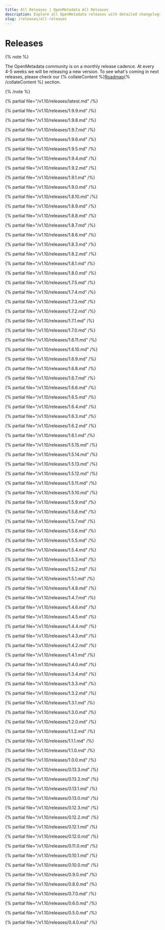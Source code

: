 ```yaml
---
title: All Releases | OpenMetadata All Releases
description: Explore all OpenMetadata releases with detailed changelogs, new features, bug fixes, and upgrade guides. Stay updated with the latest versions and improvements.
slug: /releases/all-releases
---
```


# Releases

{% note %}

The OpenMetadata community is on a monthly release cadence. At every 4-5 weeks we will be releasing a new
version. To see what's coming in next releases, please check our {% collateContent %}[Roadmap](https://www.getcollate.io/roadmap){% /collateContent %} section.

{% /note %}

{% partial file="/v1.10/releases/latest.md" /%}

{% partial file="/v1.10/releases/1.9.9.md" /%}

{% partial file="/v1.10/releases/1.9.8.md" /%}

{% partial file="/v1.10/releases/1.9.7.md" /%}

{% partial file="/v1.10/releases/1.9.6.md" /%}

{% partial file="/v1.10/releases/1.9.5.md" /%}

{% partial file="/v1.10/releases/1.9.4.md" /%}

{% partial file="/v1.10/releases/1.9.2.md" /%}

{% partial file="/v1.10/releases/1.9.1.md" /%}

{% partial file="/v1.10/releases/1.9.0.md" /%}

{% partial file="/v1.10/releases/1.8.10.md" /%}

{% partial file="/v1.10/releases/1.8.9.md" /%}

{% partial file="/v1.10/releases/1.8.8.md" /%}

{% partial file="/v1.10/releases/1.8.7.md" /%}

{% partial file="/v1.10/releases/1.8.6.md" /%}

{% partial file="/v1.10/releases/1.8.3.md" /%}

{% partial file="/v1.10/releases/1.8.2.md" /%}

{% partial file="/v1.10/releases/1.8.1.md" /%}

{% partial file="/v1.10/releases/1.8.0.md" /%}

{% partial file="/v1.10/releases/1.7.5.md" /%}

{% partial file="/v1.10/releases/1.7.4.md" /%}

{% partial file="/v1.10/releases/1.7.3.md" /%}

{% partial file="/v1.10/releases/1.7.2.md" /%}

{% partial file="/v1.10/releases/1.7.1.md" /%}

{% partial file="/v1.10/releases/1.7.0.md" /%}

{% partial file="/v1.10/releases/1.6.11.md" /%}

{% partial file="/v1.10/releases/1.6.10.md" /%}

{% partial file="/v1.10/releases/1.6.9.md" /%}

{% partial file="/v1.10/releases/1.6.8.md" /%}

{% partial file="/v1.10/releases/1.6.7.md" /%}

{% partial file="/v1.10/releases/1.6.6.md" /%}

{% partial file="/v1.10/releases/1.6.5.md" /%}

{% partial file="/v1.10/releases/1.6.4.md" /%}

{% partial file="/v1.10/releases/1.6.3.md" /%}

{% partial file="/v1.10/releases/1.6.2.md" /%}

{% partial file="/v1.10/releases/1.6.1.md" /%}

{% partial file="/v1.10/releases/1.5.15.md" /%}

{% partial file="/v1.10/releases/1.5.14.md" /%}

{% partial file="/v1.10/releases/1.5.13.md" /%}

{% partial file="/v1.10/releases/1.5.12.md" /%}

{% partial file="/v1.10/releases/1.5.11.md" /%}

{% partial file="/v1.10/releases/1.5.10.md" /%}

{% partial file="/v1.10/releases/1.5.9.md" /%}

{% partial file="/v1.10/releases/1.5.8.md" /%}

{% partial file="/v1.10/releases/1.5.7.md" /%}

{% partial file="/v1.10/releases/1.5.6.md" /%}

{% partial file="/v1.10/releases/1.5.5.md" /%}

{% partial file="/v1.10/releases/1.5.4.md" /%}

{% partial file="/v1.10/releases/1.5.3.md" /%}

{% partial file="/v1.10/releases/1.5.2.md" /%}

{% partial file="/v1.10/releases/1.5.1.md" /%}

{% partial file="/v1.10/releases/1.4.8.md" /%}

{% partial file="/v1.10/releases/1.4.7.md" /%}

{% partial file="/v1.10/releases/1.4.6.md" /%}

{% partial file="/v1.10/releases/1.4.5.md" /%}

{% partial file="/v1.10/releases/1.4.4.md" /%}

{% partial file="/v1.10/releases/1.4.3.md" /%}

{% partial file="/v1.10/releases/1.4.2.md" /%}

{% partial file="/v1.10/releases/1.4.1.md" /%}

{% partial file="/v1.10/releases/1.4.0.md" /%}

{% partial file="/v1.10/releases/1.3.4.md" /%}

{% partial file="/v1.10/releases/1.3.3.md" /%}

{% partial file="/v1.10/releases/1.3.2.md" /%}

{% partial file="/v1.10/releases/1.3.1.md" /%}

{% partial file="/v1.10/releases/1.3.0.md" /%}

{% partial file="/v1.10/releases/1.2.0.md" /%}

{% partial file="/v1.10/releases/1.1.2.md" /%}

{% partial file="/v1.10/releases/1.1.1.md" /%}

{% partial file="/v1.10/releases/1.1.0.md" /%}

{% partial file="/v1.10/releases/1.0.0.md" /%}

{% partial file="/v1.10/releases/0.13.3.md" /%}

{% partial file="/v1.10/releases/0.13.2.md" /%}

{% partial file="/v1.10/releases/0.13.1.md" /%}

{% partial file="/v1.10/releases/0.13.0.md" /%}

{% partial file="/v1.10/releases/0.12.3.md" /%}

{% partial file="/v1.10/releases/0.12.2.md" /%}

{% partial file="/v1.10/releases/0.12.1.md" /%}

{% partial file="/v1.10/releases/0.12.0.md" /%}

{% partial file="/v1.10/releases/0.11.0.md" /%}

{% partial file="/v1.10/releases/0.10.1.md" /%}

{% partial file="/v1.10/releases/0.10.0.md" /%}

{% partial file="/v1.10/releases/0.9.0.md" /%}

{% partial file="/v1.10/releases/0.8.0.md" /%}

{% partial file="/v1.10/releases/0.7.0.md" /%}

{% partial file="/v1.10/releases/0.6.0.md" /%}

{% partial file="/v1.10/releases/0.5.0.md" /%}

{% partial file="/v1.10/releases/0.4.0.md" /%}

